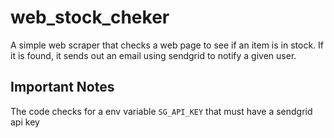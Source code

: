 # web_stock_cheker
A simple web scraper that checks a web page to see if an item is in stock. If it is found, it sends out an email using
sendgrid to notify a given user.

## Important Notes
The code checks for a env variable `SG_API_KEY` that must have a sendgrid api key
